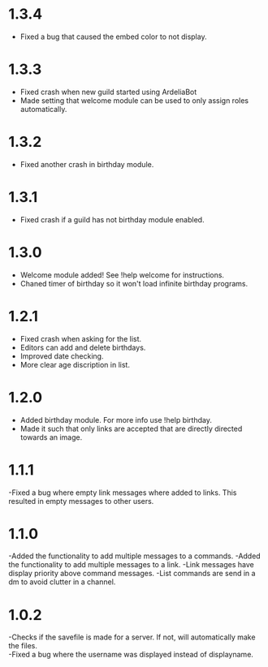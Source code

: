 # 1.3.4
- Fixed a bug that caused the embed color to not display.

# 1.3.3
- Fixed crash when new guild started using ArdeliaBot
- Made setting that welcome module can be used to only assign roles automatically.

# 1.3.2
- Fixed another crash in birthday module.

# 1.3.1
- Fixed crash if a guild has not birthday module enabled.

# 1.3.0
- Welcome module added! See !help welcome for instructions.
- Chaned timer of birthday so it won't load infinite birthday programs.

# 1.2.1
- Fixed crash when asking for the list.
- Editors can add and delete birthdays.
- Improved date checking.
- More clear age discription in list.

# 1.2.0
- Added birthday module. For more info use !help birthday.
- Made it such that only links are accepted that are directly directed towards an image.

# 1.1.1
-Fixed a bug where empty link messages where added to links. This resulted in empty messages to other users.

# 1.1.0
-Added the functionality to add multiple messages to a commands.
-Added the functionality to add multiple messages to a link.
-Link messages have display priority above command messages.
-List commands are send in a dm to avoid clutter in a channel.

# 1.0.2

-Checks if the savefile is made for a server. If not, will automatically make the files.  
-Fixed a bug where the username was displayed instead of displayname.
